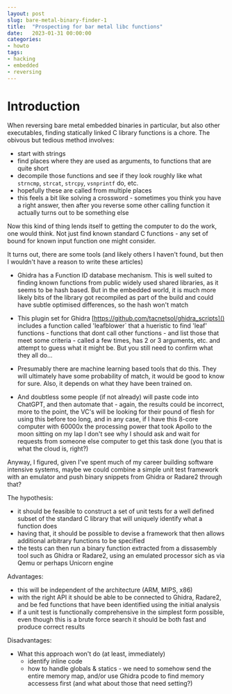 ```yaml
---
layout: post
slug: bare-metal-binary-finder-1
title:  "Prospecting for bar metal libc functions"
date:   2023-01-31 00:00:00
categories:
- howto
tags:
- hacking
- embedded
- reversing
---
```


# Introduction

When reversing bare metal embedded binaries in particular, but also other executables, finding statically linked C library functions is a chore. The obivous but tedious method involves:
- start with strings
- find places where they are used as arguments, to functions that are quite short
- decompile those functions and see if they look roughly like what `strncmp`, `strcat`, `strcpy`, `vsnprintf` do, etc.
- hopefully these are called from multiple places
- this feels a bit like solving a crossword - sometimes you think you have a right answer, then after you reverse some other calling function it actually turns out to be something else

Now this kind of thing lends itself to getting the computer to do the work, one would think. Not just find known standard C functions - any set of bound for known input function one might consider.

It turns out, there are some tools (and likely others I haven't found, but then I wouldn't have a reason to write these articles)

- Ghidra has a Function ID database mechanism. This is well suited to finding known functions from public widely used shared libraries, as it seems to be hash based. But in the embedded world, it is much more likely bits of the library got recompiled as part of the build and could have subtle optimised differences, so the hash won't match

- This plugin set for Ghidra [https://github.com/tacnetsol/ghidra_scripts]() includes a function called 'leafblower` that a hueristic to find 'leaf' functions - functions that dont call other functions - and list those that meet some criteria - called a few times, has 2 or 3 arguments, etc. and attempt to guess what it might be. But you still need to confirm what they all do...

- Presumably there are machine learning based tools that do this. They will ultimately have some probability of match, it would be good to know for sure. Also, it depends on what they have been trained on.

- And doubtless some people (if not already) will paste code into ChatGPT, and then automate that - again, the results could be incorrect, more to the point, the VC's will be looking for their pound of flesh for using this before too long, and in any case, if I have this 8-core computer with 60000x the processing power that took Apollo to the moon sitting on my lap I don't see why I should ask and wait for requests from someone else computer to get this task done (you that is what the cloud is, right?)

Anyway, I figured, given I've spent much of my career building software intensive systems, maybe we could combine a simple unit test framework with an emulator and push binary snippets from Ghidra or Radare2 through that?

The hypothesis:
- it should be feasible to construct a set of unit tests for a well defined subset of the standard C library that will uniquely identify what a function does
- having that, it should be possible to devise a framework that then allows additional arbitrary functions to be specified
- the tests can then run a binary function extracted from a dissasembly tool such as Ghidra or Radare2, using an emulated processor sich as via Qemu or perhaps Unicorn engine

Advantages:
- this will be independent of the architecture (ARM, MIPS, x86)
- with the right API it should be able to be connected to Ghidra, Radare2, and be fed functions that have been identified using the initial analysis
- if a unit test is functionally comprehensive in the simplest form possible, even though this is a brute force search it should be both fast and produce correct results

Disadvantages:
- What this approach won't do (at least, immediately)
  - identify inline code
  - how to handle globals & statics - we need to somehow send the entire memory map, and/or use Ghidra pcode to find memory accessess first (and what about those that need setting?)